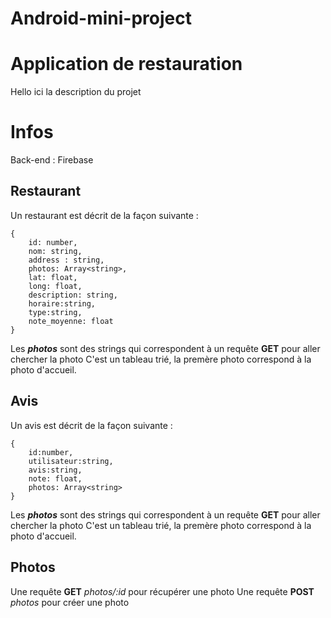 # Android-mini-project
# Application de restauration
Hello ici la description du projet


# Infos

Back-end : Firebase

## Restaurant

Un restaurant est décrit de la façon suivante :

    {
	    id: number,
		nom: string,
		address : string,
		photos: Array<string>,
		lat: float,
		long: float,
		description: string,
		horaire:string,
		type:string,
		note_moyenne: float
    }

Les ***photos*** sont des strings qui correspondent à un requête **GET**  pour aller chercher la photo
C'est un tableau trié, la premère photo correspond à la photo d'accueil.


## Avis

Un avis est décrit de la façon suivante :

    {
	    id:number,
	    utilisateur:string,
	    avis:string,
	    note: float,
	    photos: Array<string>
    }

Les ***photos*** sont des strings qui correspondent à un requête **GET**  pour aller chercher la photo
C'est un tableau trié, la premère photo correspond à la photo d'accueil.

## Photos
Une requête **GET** *photos/:id* pour récupérer une photo
Une requête **POST** *photos* pour créer une photo
